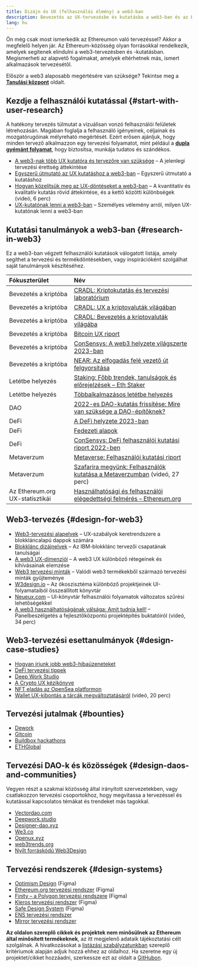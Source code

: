 ```yaml
---
title: Dizájn és UX (felhasználói élmény) a web3-ban
description: Bevezetés az UX-tervezésbe és kutatásba a web3-ban és az Ethereumon
lang: hu
---
```


Ön még csak most ismerkedik az Ethereumon való tervezéssel? Akkor a megfelelő helyen jár. Az Ethereum-közösség olyan forrásokkal rendelkezik, amelyek segítenek elindulni a web3-tervezésben és -kutatásban. Megismerheti az alapvető fogalmakat, amelyek eltérhetnek más, ismert alkalmazások tervezésétől.

Először a web3 alaposabb megértésére van szüksége? Tekintse meg a [**Tanulási központ**](/learn/) oldalt.

## Kezdje a felhasználói kutatással {#start-with-user-research}

A hatékony tervezés túlmutat a vizuálisan vonzó felhasználói felületek létrehozásán. Magában foglalja a felhasználó igényeinek, céljainak és mozgatórugóinak mélyreható megértését. Ezért erősen ajánljuk, hogy minden tervező alkalmazzon egy tervezési folyamatot, mint például a [**dupla gyémánt folyamat**](https://en.wikipedia.org/wiki/Double_Diamond_(design_process_model)), hogy biztosítsa, munkája tudatos és szándékos.

- [A web3-nak több UX kutatóra és tervezőre van szüksége](https://blog.akasha.org/akasha-conversations-9-web3-needs-more-ux-researchers-and-designers) – A jelenlegi tervezési érettség áttekintése
- [Egyszerű útmutató az UX kutatáshoz a web3-ban](https://uxplanet.org/a-complete-guide-to-ux-research-for-web-3-0-products-d6bead20ebb1) – Egyszerű útmutató a kutatáshoz
- [Hogyan közelítsük meg az UX-döntéseket a web3-ban](https://archive.devcon.org/archive/watch/6/data-empathy-how-to-approach-ux-decisions-in-web3/) – A kvantitatív és kvalitatív kutatás rövid áttekintése, és a kettő közötti különbségek (videó, 6 perc)
- [UX-kutatónak lenni a web3-ban](https://medium.com/@georgia.rakusen/what-its-like-being-a-user-researcher-in-web3-6a4bcc096849) – Személyes vélemény arról, milyen UX-kutatónak lenni a web3-ban

## Kutatási tanulmányok a web3-ban {#research-in-web3}

Ez a web3-ban végzett felhasználói kutatások válogatott listája, amely segíthet a tervezési és termékdöntésekben, vagy inspirációként szolgálhat saját tanulmányok készítéséhez.

| Fókuszterület                                                     | Név                                                                                                                                                                                      |
|:----------------------------------------------------------------- |:---------------------------------------------------------------------------------------------------------------------------------------------------------------------------------------- |
| <Badge colorScheme="green">Bevezetés a kriptóba</Badge>           | [CRADL: Kriptokutatás és tervezési laboratórium](https://project-cradl.notion.site/Crypto-Research-and-Design-Lab-50a7127f34ed4c88ad95c7cedf7fbe36)                                      |
| <Badge colorScheme="green">Bevezetés a kriptóba</Badge>           | [CRADL: UX a kriptovaluták világában](https://docs.google.com/presentation/d/1s2OPSH5sMJzxRYaJSSRTe8W2iIoZx0PseIV-WeZWD1s/edit?usp=sharing)                                              |
| <Badge colorScheme="green">Bevezetés a kriptóba</Badge>           | [CRADL: Bevezetés a kriptovaluták világába](https://docs.google.com/presentation/d/1R9nFuzA-R6SxaGCKhoMbE4Vxe0JxQSTiHXind3LVq_w/edit?usp=sharing)                                        |
| <Badge colorScheme="green">Bevezetés a kriptóba</Badge>           | [Bitcoin UX riport](https://github.com/patestevao/BitcoinUX-report/blob/master/report.md)                                                                                                |
| <Badge colorScheme="green">Bevezetés a kriptóba</Badge>           | [ConSensys: A web3 helyzete világszerte 2023-ban](https://consensys.io/insight-report/web3-and-crypto-global-survey-2023)                                                                |
| <Badge colorScheme="green">Bevezetés a kriptóba</Badge>           | [NEAR: Az elfogadás felé vezető út felgyorsítása](https://drive.google.com/file/d/1VuaQP4QSaQxR5ddQKTMGI0b0rWdP7uGn/view)                                                                |
| <Badge colorScheme="purple">Letétbe helyezés</Badge>              | [Staking: Főbb trendek, tanulságok és előrejelzések – Eth Staker](https://lookerstudio.google.com/u/0/reporting/cafcee00-e1af-4148-bae8-442a88ac75fa/page/p_ja2srdhh2c?s=hmbTWDh9hJo)    |
| <Badge colorScheme="purple">Letétbe helyezés</Badge>              | [Többalkalmazásos letétbe helyezés](https://github.com/threshold-network/UX-User-Research/blob/main/Multi-App%20Staking%20(MAS)/iterative-user-study/MAS%20Iterative%20User%20Study.pdf) |
| <Badge colorScheme="red">DAO</Badge>                              | [2022-es DAO-kutatás frissítése: Mire van szüksége a DAO-építőknek?](https://blog.aragon.org/2022-dao-research-update/)                                                                  |
| <Badge colorScheme="pink">DeFi</Badge>                            | [A DeFi helyzete 2023-ban](https://stateofdefi.org/)                                                                                                                                     |
| <Badge colorScheme="pink">DeFi</Badge>                            | [Fedezeti alapok](https://github.com/threshold-network/UX-User-Research/tree/main/Keep%20Coverage%20Pool)                                                                                |
| <Badge colorScheme="pink">DeFi</Badge>                            | [ConSensys: DeFi felhasználói kutatási riport 2022-ben](https://cdn2.hubspot.net/hubfs/4795067/ConsenSys%20Codefi-Defi%20User%20ResearchReport.pdf)                                      |
| <Badge colorScheme="gray">Metaverzum</Badge>                      | [Metaverse: Felhasználói kutatási riport](https://www.politico.com/f/?id=00000187-7685-d820-a7e7-7e85d1420000)                                                                           |
| <Badge colorScheme="gray">Metaverzum</Badge>                      | [Szafarira megyünk: Felhasználók kutatása a Metaverzumban](https://archive.devcon.org/archive/watch/6/going-on-safari-researching-users-in-the-metaverse/?tab=YouTube) (videó, 27 perc)  |
| <Badge colorScheme="blue">Az Ethereum.org UX-statisztikái</Badge> | [Használhatósági és felhasználói elégedettségi felmérés – Ethereum.org](https://lookerstudio.google.com/reporting/0a189a7c-a890-40db-a5c6-009db52c81c9)                                  |

## Web3-tervezés {#design-for-web3}

- [Web3-tervezési alapelvek](https://medium.com/@lyricalpolymath/web3-design-principles-f21db2f240c1) – UX-szabályok keretrendszere a blokkláncalapú dappok számára
- [Blokklánc dizájnelvek](https://medium.com/design-ibm/blockchain-design-principles-599c5c067b6e) – Az IBM-blokklánc tervezői csapatának tanulságai
- [A web3 UX-dimenziói](https://uxdesign.cc/the-levels-of-web3-user-experience-4f2ad113e37d) – A web3 UX különböző rétegeinek és kihívásainak elemzése
- [Web3 tervezési minták](https://www.web3designpatterns.io/) – Valódi web3 termékekből származó tervezési minták gyűjteménye
- [W3design.io](https://w3design.io/) – Az ökoszisztéma különböző projektjeinek UI-folyamataiból összeállított könyvtár
- [Neueux.com](https://neueux.com/apps) – UI-könyvtár felhasználói folyamatok változatos szűrési lehetőségekkel
- [A web3 használhatóságának válsága: Amit tudnia kell!](https://www.youtube.com/watch?v=oBSXT_6YDzg) – Panelbeszélgetés a fejlesztőközpontú projektépítés buktatóiról (videó, 34 perc)

## Web3-tervezési esettanulmányok {#design-case-studies}

- [Hogyan írjunk jobb web3-hibaüzeneteket](https://medium.com/@JonCrabb/how-to-design-better-web3-error-messages-bd96e12fa582)
- [DeFi tervezési tippek](https://medium.com/@JonCrabb/defi-design-tips-vol-12-8600f4374714)
- [Deep Work Studio](https://deepwork.studio/case-studies/)
- [A Crypto UX kézikönyve](https://www.cryptouxhandbook.com/)
- [NFT eladás az OpenSea platformon](https://builtformars.com/case-studies/opensea)
- [Wallet UX-kibontás a tárcák megváltoztatásáról](https://www.youtube.com/watch?v=oTpuxYj8JWI&ab_channel=ETHDenver) (videó, 20 perc)

## Tervezési jutalmak {#bounties}

- [Dework](https://app.dework.xyz/bounties)
- [Gitcoin](https://bounties.gitcoin.co/explorer)
- [Buildbox hackathons](https://gitcoin.co/hackathons)
- [ETHGlobal](https://ethglobal.com/)

## Tervezési DAO-k és közösségek {#design-daos-and-communities}

Vegyen részt a szakmai közösség által irányított szervezetekben, vagy csatlakozzon tervezési csoportokhoz, hogy megvitassa a tervezéssel és kutatással kapcsolatos témákat és trendeket más tagokkal.

- [Vectordao.com](https://vectordao.com/)
- [Deepwork.studio](https://www.deepwork.studio/)
- [Designer-dao.xyz](https://www.designer-dao.xyz/)
- [We3.co](https://we3.co/)
- [Openux.xyz](https://openux.xyz/about)
- [web3trends.org](https://web3trends.org/)
- [Nyílt forráskódú Web3Design](https://www.web3designers.org/)

## Tervezési rendszerek {#design-systems}

- [Optimism Design](https://www.figma.com/@optimism) (Figma)
- [Ethereum.org tervezési rendszer](https://www.figma.com/@ethdotorg) (Figma)
- [Finity – a Polygon tervezési rendszere](https://www.figma.com/community/file/1073921725197233598/finity-design-system) (Figma)
- [Kleros tervezési rendszer](https://www.figma.com/community/file/999852250110186964/kleros-design-system) (Figma)
- [Safe Design System](https://www.figma.com/community/file/1337417127407098506/safe-design-system) (Figma)
- [ENS tervezési rendszer](https://thorin.ens.domains/)
- [Mirror tervezési rendszer](https://degen-xyz.vercel.app/)

**Az oldalon szereplő cikkek és projektek nem minősülnek az Ethereum által minősített termékeknek**, az itt megjelenő adataik tájékoztatási célt szolgálnak. A hivatkozásokat a [listázási szabályzatunkban](/contributing/design/adding-design-resources) szereplő kritériumok alapján adjuk hozzá ehhez az oldalhoz. Ha szeretne egy új projektet/cikket hozzáadni, szerkessze ezt az oldalt a [GitHubon](https://github.com/ethereum/ethereum-org-website/blob/dev/public/content/developers/docs/design-and-ux/index.md).
